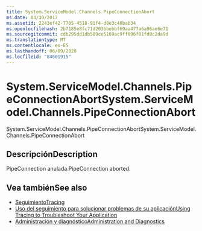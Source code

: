 ```yaml
---
title: System.ServiceModel.Channels.PipeConnectionAbort
ms.date: 03/30/2017
ms.assetid: 2243ef42-7705-4518-91f4-d8e3c40bab34
ms.openlocfilehash: 2b7185e8fc71d203bbebbf69aa477a6a96ae6e71
ms.sourcegitcommit: cdb295dd1db589ce5169ac9ff096f01fd0c2da9d
ms.translationtype: MT
ms.contentlocale: es-ES
ms.lasthandoff: 06/09/2020
ms.locfileid: "84601915"
---
```

# <a name="systemservicemodelchannelspipeconnectionabort"></a><span data-ttu-id="fecb8-102">System.ServiceModel.Channels.PipeConnectionAbort</span><span class="sxs-lookup"><span data-stu-id="fecb8-102">System.ServiceModel.Channels.PipeConnectionAbort</span></span>
<span data-ttu-id="fecb8-103">System.ServiceModel.Channels.PipeConnectionAbort</span><span class="sxs-lookup"><span data-stu-id="fecb8-103">System.ServiceModel.Channels.PipeConnectionAbort</span></span>  
  
## <a name="description"></a><span data-ttu-id="fecb8-104">Descripción</span><span class="sxs-lookup"><span data-stu-id="fecb8-104">Description</span></span>  
 <span data-ttu-id="fecb8-105">PipeConnection anulada.</span><span class="sxs-lookup"><span data-stu-id="fecb8-105">PipeConnection aborted.</span></span>  
  
## <a name="see-also"></a><span data-ttu-id="fecb8-106">Vea también</span><span class="sxs-lookup"><span data-stu-id="fecb8-106">See also</span></span>

- [<span data-ttu-id="fecb8-107">Seguimiento</span><span class="sxs-lookup"><span data-stu-id="fecb8-107">Tracing</span></span>](index.md)
- [<span data-ttu-id="fecb8-108">Uso del seguimiento para solucionar problemas de su aplicación</span><span class="sxs-lookup"><span data-stu-id="fecb8-108">Using Tracing to Troubleshoot Your Application</span></span>](using-tracing-to-troubleshoot-your-application.md)
- [<span data-ttu-id="fecb8-109">Administración y diagnóstico</span><span class="sxs-lookup"><span data-stu-id="fecb8-109">Administration and Diagnostics</span></span>](../index.md)
